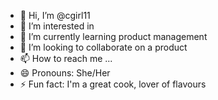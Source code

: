 - 👋 Hi, I’m @cgirl11
- 👀 I’m interested in 
- 🌱 I’m currently learning product management 
- 💞️ I’m looking to collaborate on a product 
- 📫 How to reach me ...
- 😄 Pronouns: She/Her
- ⚡ Fun fact: I'm a great cook, lover of flavours 

<!---
cgirl11/cgirl11 is a ✨ special ✨ repository because its `README.md` (this file) appears on your GitHub profile.
You can click the Preview link to take a look at your changes.
--->
